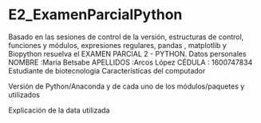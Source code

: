 # E2_ExamenParcialPython
Basado en las sesiones de control de la versión, estructuras de control, funciones y módulos, expresiones regulares, pandas , matplotlib y Biopython resuelva el EXAMEN PARCIAL 2 - PYTHON.
Datos personales
NOMBRE :Maria Betsabe
APELLIDOS :Arcos López
CÉDULA : 1600747834
Estudiante de biotecnologia
Características del computador


Versión de Python/Anaconda y de cada uno de los módulos/paquetes y utilizados



Explicación de la data utilizada

